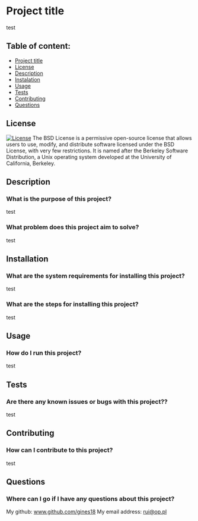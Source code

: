
# Project title
test

## Table of content:
* [Project title](#Project-title)
* [License](#License)
* [Description](#Description)
* [Instalation](#Instalation)
* [Usage](#Usage)
* [Tests](#Tests)
* [Contributing](#Contributing)
* [Questions](#Questions)

## License
[![License](https://img.shields.io/badge/License-BSD_3--Clause-blue.svg)](https://opensource.org/licenses/BSD-3-Clause) The BSD License is a permissive open-source license that allows users to use, modify, and distribute software licensed under the BSD License, with very few restrictions. It is named after the Berkeley Software Distribution, a Unix operating system developed at the University of California, Berkeley.

## Description
### What is the purpose of this project?
test
### What problem does this project aim to solve?
test

## Installation
### What are the system requirements for installing this project?
test
### What are the steps for installing this project?
test

## Usage
### How do I run this project?
test

## Tests
### Are there any known issues or bugs with this project??
test

## Contributing
### How can I contribute to this project?
test

## Questions
### Where can I go if I have any questions about this project?<br>
My github: www.github.com/gines18
My email address: rui@op.pl
